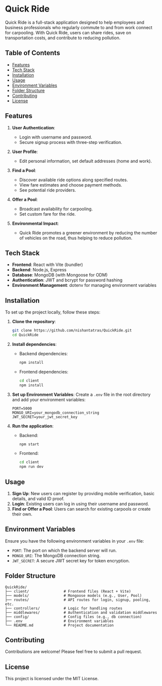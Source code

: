 
# Quick Ride

Quick Ride is a full-stack application designed to help employees and business professionals who regularly commute to and from work connect for carpooling. With Quick Ride, users can share rides, save on transportation costs, and contribute to reducing pollution.

## Table of Contents

- [Features](#features)
- [Tech Stack](#tech-stack)
- [Installation](#installation)
- [Usage](#usage)
- [Environment Variables](#environment-variables)
- [Folder Structure](#folder-structure)
- [Contributing](#contributing)
- [License](#license)

## Features

1. **User Authentication**:
   - Login with username and password.
   - Secure signup process with three-step verification.

2. **User Profile**:
   - Edit personal information, set default addresses (home and work).
   
3. **Find a Pool**:
   - Discover available ride options along specified routes.
   - View fare estimates and choose payment methods.
   - See potential ride providers.

4. **Offer a Pool**:
   - Broadcast availability for carpooling.
   - Set custom fare for the ride.

5. **Environmental Impact**:
   - Quick Ride promotes a greener environment by reducing the number of vehicles on the road, thus helping to reduce pollution.

## Tech Stack

- **Frontend**: React with Vite (bundler)
- **Backend**: Node.js, Express
- **Database**: MongoDB (with Mongoose for ODM)
- **Authentication**: JWT and bcrypt for password hashing
- **Environment Management**: dotenv for managing environment variables

## Installation

To set up the project locally, follow these steps:

1. **Clone the repository**:
   ```bash
   git clone https://github.com/nishantatras/QuickRide.git
   cd QuickRide
   ```

2. **Install dependencies**:
   - Backend dependencies:
     ```bash
     npm install
     ```
   - Frontend dependencies:
     ```bash
     cd client
     npm install
     ```

3. **Set up Environment Variables**:
   Create a `.env` file in the root directory and add your environment variables:
   ```plaintext
   PORT=5000
   MONGO_URI=your_mongodb_connection_string
   JWT_SECRET=your_jwt_secret_key
   ```

4. **Run the application**:
   - Backend:
     ```bash
     npm start
     ```
   - Frontend:
     ```bash
     cd client
     npm run dev
     ```

## Usage

1. **Sign Up**: New users can register by providing mobile verification, basic details, and valid ID proof.
2. **Login**: Existing users can log in using their username and password.
3. **Find or Offer a Pool**: Users can search for existing carpools or create their own.

## Environment Variables

Ensure you have the following environment variables in your `.env` file:

- `PORT`: The port on which the backend server will run.
- `MONGO_URI`: The MongoDB connection string.
- `JWT_SECRET`: A secure JWT secret key for token encryption.

## Folder Structure

```
QuickRide/
├── client/                # Frontend files (React + Vite)
├── models/                # Mongoose models (e.g., User, Pool)
├── routes/                # API routes for login, signup, pooling, etc.
├── controllers/           # Logic for handling routes
├── middlewares/           # Authentication and validation middlewares
├── config/                # Config files (e.g., db connection)
├── .env                   # Environment variables
└── README.md              # Project documentation
```

## Contributing

Contributions are welcome! Please feel free to submit a pull request.

## License

This project is licensed under the MIT License.
